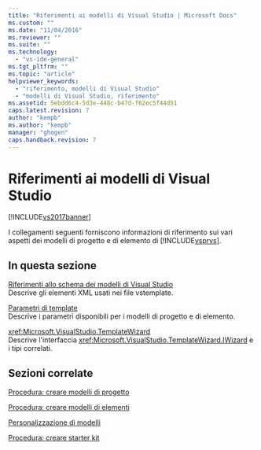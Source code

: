 ```yaml
---
title: "Riferimenti ai modelli di Visual Studio | Microsoft Docs"
ms.custom: ""
ms.date: "11/04/2016"
ms.reviewer: ""
ms.suite: ""
ms.technology: 
  - "vs-ide-general"
ms.tgt_pltfrm: ""
ms.topic: "article"
helpviewer_keywords: 
  - "riferimento, modelli di Visual Studio"
  - "modelli di Visual Studio, riferimento"
ms.assetid: 5ebdd6c4-5d3e-448c-b47d-f62ec5f44d51
caps.latest.revision: 7
author: "kempb"
ms.author: "kempb"
manager: "ghogen"
caps.handback.revision: 7
---
```

# Riferimenti ai modelli di Visual Studio
[!INCLUDE[vs2017banner](../code-quality/includes/vs2017banner.md)]

I collegamenti seguenti forniscono informazioni di riferimento sui vari aspetti dei modelli di progetto e di elemento di [!INCLUDE[vsprvs](../code-quality/includes/vsprvs_md.md)].  
  
## In questa sezione  
 [Riferimenti allo schema dei modelli di Visual Studio](../extensibility/visual-studio-template-schema-reference.md)  
 Descrive gli elementi XML usati nei file vstemplate.  
  
 [Parametri di template](../ide/template-parameters.md)  
 Descrive i parametri disponibili per i modelli di progetto e di elemento.  
  
 <xref:Microsoft.VisualStudio.TemplateWizard>  
 Descrive l'interfaccia <xref:Microsoft.VisualStudio.TemplateWizard.IWizard> e i tipi correlati.  
  
## Sezioni correlate  
 [Procedura: creare modelli di progetto](../ide/how-to-create-project-templates.md)  
  
 [Procedura: creare modelli di elementi](../ide/how-to-create-item-templates.md)  
  
 [Personalizzazione di modelli](../ide/customizing-project-and-item-templates.md)  
  
 [Procedura: creare starter kit](../ide/how-to-create-starter-kits.md)